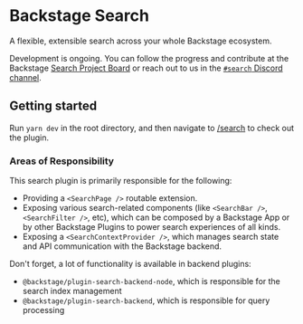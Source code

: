 # Backstage Search

A flexible, extensible search across your whole Backstage ecosystem.

Development is ongoing. You can follow the progress and contribute at the Backstage [Search Project Board](https://github.com/backstage/backstage/projects/6) or reach out to us in the [`#search` Discord channel](https://discord.com/channels/687207715902193673/770283289327566848).

## Getting started

Run `yarn dev` in the root directory, and then navigate to [/search](http://localhost:3000/search) to check out the plugin.

### Areas of Responsibility

This search plugin is primarily responsible for the following:

- Providing a `<SearchPage />` routable extension.
- Exposing various search-related components (like `<SearchBar />`,
  `<SearchFilter />`, etc), which can be composed by a Backstage App or by
  other Backstage Plugins to power search experiences of all kinds.
- Exposing a `<SearchContextProvider />`, which manages search state and API
  communication with the Backstage backend.

Don't forget, a lot of functionality is available in backend plugins:

- `@backstage/plugin-search-backend-node`, which is responsible for the search
  index management
- `@backstage/plugin-search-backend`, which is responsible for query processing
